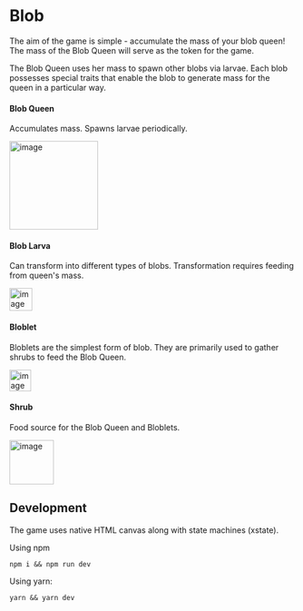 # Blob
The aim of the game is simple - accumulate the mass of your blob queen! The mass of the Blob Queen will serve as the token for the game.

The Blob Queen uses her mass to spawn other blobs via larvae. Each blob possesses special traits that enable the blob to generate mass for the queen in a particular way.

#### Blob Queen

Accumulates mass. Spawns larvae periodically.

<img width="156" alt="image" src="https://user-images.githubusercontent.com/14039116/173327156-af7084d7-8cfc-4b50-85fa-4e03a8a7e1d1.png">

#### Blob Larva

Can transform into different types of blobs. Transformation requires feeding from queen's mass.

<img width="40" alt="image" src="https://user-images.githubusercontent.com/14039116/173329433-34a6ff61-8678-416f-b85a-908c03048e5a.png">

#### Bloblet

Bloblets are the simplest form of blob. They are primarily used to gather shrubs to feed the Blob Queen.

<img width="38" alt="image" src="https://user-images.githubusercontent.com/14039116/173329534-0fdb9db5-6380-47f8-81d4-0ed48ac4d9cc.png">

#### Shrub

Food source for the Blob Queen and Bloblets.

<img width="78" alt="image" src="https://user-images.githubusercontent.com/14039116/173342211-07b94382-fe18-4a4a-8620-0e2c2c7ff5ad.png">


## Development

The game uses native HTML canvas along with state machines (xstate). 

Using npm
```
npm i && npm run dev
```

Using yarn:
```
yarn && yarn dev
```


